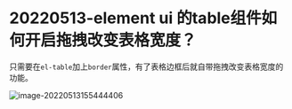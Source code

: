 # 20220513-element ui 的table组件如何开启拖拽改变表格宽度？

只需要在`el-table`加上`border`属性，有了表格边框后就自带拖拽改变表格宽度的功能。

![image-20220513155444406](https://s2.loli.net/2022/05/13/yNP7AX9SYMw4Umk.png)